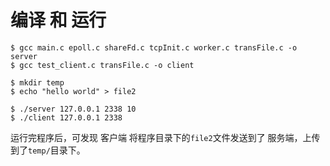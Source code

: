 # 编译 和 运行

```
$ gcc main.c epoll.c shareFd.c tcpInit.c worker.c transFile.c -o server
$ gcc test_client.c transFile.c -o client

$ mkdir temp
$ echo "hello world" > file2

$ ./server 127.0.0.1 2338 10
$ ./client 127.0.0.1 2338
```

运行完程序后，可发现 客户端 将程序目录下的`file2`文件发送到了 服务端，上传到了`temp/`目录下。

